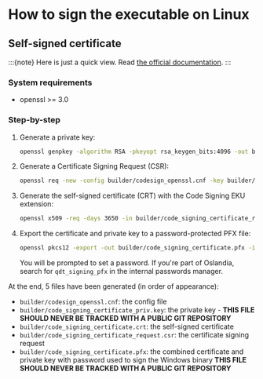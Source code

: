 # How to sign the executable on Linux

## Self-signed certificate

:::{note}
Here is just a quick view. Read [the official documentation](https://docs.openssl.org/3.0/).
:::

### System requirements

- openssl >= 3.0

### Step-by-step

1. Generate a private key:

    ```sh
    openssl genpkey -algorithm RSA -pkeyopt rsa_keygen_bits:4096 -out builder/code_signing_certificate_priv.key
    ```

1. Generate a Certificate Signing Request (CSR):

    ```sh
    openssl req -new -config builder/codesign_openssl.cnf -key builder/code_signing_certificate_priv.key -out builder/code_signing_certificate_request.csr
    ```

1. Generate the self-signed certificate (CRT) with the Code Signing EKU extension:

    ```sh
    openssl x509 -req -days 3650 -in builder/code_signing_certificate_request.csr -signkey builder/code_signing_certificate_priv.key -extfile builder/codesign_openssl.cnf -extensions codesign_ext -out builder/code_signing_certificate.crt
    ```

1. Export the certificate and private key to a password-protected PFX file:

    ```sh
    openssl pkcs12 -export -out builder/code_signing_certificate.pfx -inkey builder/code_signing_certificate_priv.key -in builder/code_signing_certificate.crt
    ```

    You will be prompted to set a password. If you're part of Oslandia, search for `qdt_signing_pfx` in the internal passwords manager.

At the end, 5 files have been generated (in order of appearance):

- `builder/codesign_openssl.cnf`: the config file
- `builder/code_signing_certificate_priv.key`: the private key - **THIS FILE SHOULD NEVER BE TRACKED WITH A PUBLIC GIT REPOSITORY**
- `builder/code_signing_certificate.crt`: the self-signed certificate
- `builder/code_signing_certificate_request.csr`: the certificate signing request
- `builder/code_signing_certificate.pfx`: the combined certificate and private key with password used to sign the Windows binary **THIS FILE SHOULD NEVER BE TRACKED WITH A PUBLIC GIT REPOSITORY**
